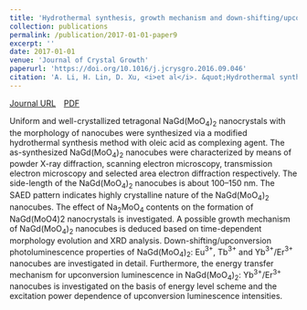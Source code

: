 ```yaml
---
title: 'Hydrothermal synthesis, growth mechanism and down-shifting/upconversion photoluminescence of single crystal NaGd(MoO$_4$)$_2$ nanocubes doped with Eu$^{3+}$, Tb$^{3+}$ and Yb$^{3+}$/Er$^{3+}$'
collection: publications
permalink: /publication/2017-01-01-paper9
excerpt: ''
date: 2017-01-01
venue: 'Journal of Crystal Growth'
paperurl: 'https://doi.org/10.1016/j.jcrysgro.2016.09.046'
citation: 'A. Li, H. Lin, D. Xu, <i>et al</i>. &quot;Hydrothermal synthesis, growth mechanism and down-shifting/upconversion photoluminescence of single crystal NaGd(MoO$_4$)$_2$ nanocubes doped with Eu$^{3+}$, Tb$^{3+}$ and Yb$^{3+}$/Er$^{3+}$&quot;, <i>Journal of Crystal Growth</i>, 2017, 468: 149-154.'
---
```

[Journal URL](https://www.sciencedirect.com/science/article/pii/S0022024816305498)&emsp;[PDF](files/paper9.pdf)

Uniform and well-crystallized tetragonal NaGd(MoO$_4$)$_2$ nanocrystals with the morphology of nanocubes were synthesized via a modified hydrothermal synthesis method with oleic acid as complexing agent. The as-synthesized NaGd(MoO$_4$)$_2$ nanocubes were characterized by means of powder X-ray diffraction, scanning electron microscopy, transmission electron microscopy and selected area electron diffraction respectively. The side-length of the NaGd(MoO$_4$)$_2$ nanocubes is about 100–150 nm. The SAED pattern indicates highly crystalline nature of the NaGd(MoO$_4$)$_2$ nanocubes. The effect of Na$_2$MoO$_4$ contents on the formation of NaGd(MoO4)2 nanocrystals is investigated. A possible growth mechanism of NaGd(MoO$_4$)$_2$ nanocubes is deduced based on time-dependent morphology evolution and XRD analysis. Down-shifting/upconversion photoluminescence properties of NaGd(MoO$_4$)$_2$: Eu$^{3+}$, Tb$^{3+}$ and Yb$^{3+}$/Er$^{3+}$ nanocubes are investigated in detail. Furthermore, the energy transfer mechanism for upconversion luminescence in NaGd(MoO$_4$)$_2$: Yb$^{3+}$/Er$^{3+}$ nanocubes is investigated on the basis of energy level scheme and the excitation power dependence of upconversion luminescence intensities.